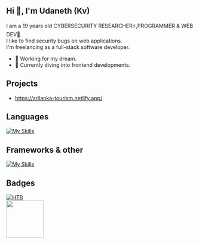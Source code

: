 ## Hi 👋, I'm Udaneth (Kv)

I am a 19 years old CYBERSECURITY RESEARCHER⚡,PROGRAMMER & WEB DEV🤗.<br>
I like to find security bugs on web applications.<br>
I'm freelancing as a full-stack software developer.

- 🔭 Working for my dream.
- 🌱 Currently diving into frontend developments.

## Projects
- https://srilanka-tourism.netlify.app/

## Languages
[![My Skills](https://skillicons.dev/icons?i=js,python,html,css,php,c,arduino&perline=5)]()
## Frameworks & other
[![My Skills](https://skillicons.dev/icons?i=firebase,vue,flask,sqlite,mysql,tailwind,bootstrap,netlify,htmx&perline=5)]()
## Badges
[![HTB](https://www.hackthebox.eu/badge/image/667531)](https://app.hackthebox.eu/profile/667531)<br>
[<img src="https://images.credly.com/size/340x340/images/af8c6b4e-fc31-47c4-8dcb-eb7a2065dc5b/I2CS__1_.png" width="100px">](https://www.credly.com/badges/bd5cf135-7276-4141-90db-7ed3b03f3701)


